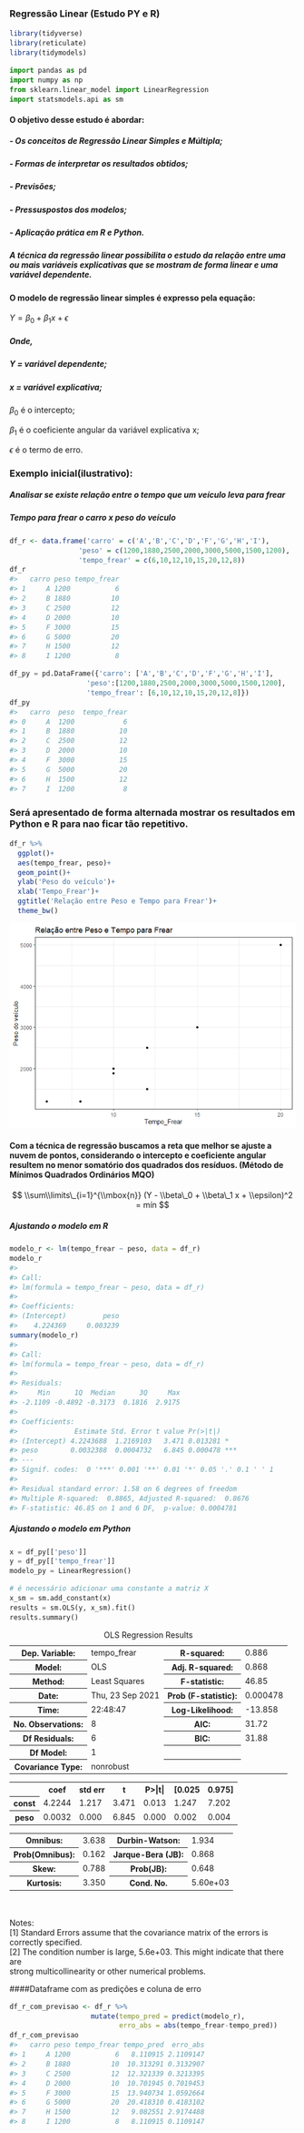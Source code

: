 
<!-- README.md is generated from README.Rmd. Please edit that file -->

### Regressão Linear (Estudo PY e R)

<!-- badges: start -->
<!-- badges: end -->

``` r
library(tidyverse)
library(reticulate)
library(tidymodels)
```

``` python
import pandas as pd
import numpy as np
from sklearn.linear_model import LinearRegression
import statsmodels.api as sm
```

#### **O objetivo desse estudo é abordar:**

##### - Os conceitos de Regressão Linear **Simples e Múltipla**;

##### - Formas de **interpretar** os resultados obtidos;

##### **- Previsões**;

##### - **Pressuspostos** dos modelos;

##### - Aplicação prática em **R e Python**.

##### A técnica da regressão linear possibilita o estudo da relação entre uma ou mais variáveis explicativas que se mostram de forma **linear** e uma variável dependente.

#### O modelo de regressão linear simples é expresso pela **equação**:

*Y* = *β*<sub>0</sub> + *β*<sub>1</sub>*x* + *ϵ*

##### Onde,

##### Y = variável dependente;

##### x = variável explicativa;

*β*<sub>0</sub> é o intercepto;

*β*<sub>1</sub> é o coeficiente angular da variável explicativa x;

*ϵ* é o termo de erro.

### Exemplo inicial(ilustrativo):

##### Analisar se existe relação entre o tempo que um veículo leva para frear

##### Tempo para frear o carro x peso do veículo

``` r
df_r <- data.frame('carro' = c('A','B','C','D','F','G','H','I'),
                 'peso' = c(1200,1880,2500,2000,3000,5000,1500,1200),
                 'tempo_frear' = c(6,10,12,10,15,20,12,8))
df_r
#>   carro peso tempo_frear
#> 1     A 1200           6
#> 2     B 1880          10
#> 3     C 2500          12
#> 4     D 2000          10
#> 5     F 3000          15
#> 6     G 5000          20
#> 7     H 1500          12
#> 8     I 1200           8
```

``` python
df_py = pd.DataFrame({'carro': ['A','B','C','D','F','G','H','I'],
                   'peso':[1200,1880,2500,2000,3000,5000,1500,1200],
                   'tempo_frear': [6,10,12,10,15,20,12,8]})
df_py
#>   carro  peso  tempo_frear
#> 0     A  1200            6
#> 1     B  1880           10
#> 2     C  2500           12
#> 3     D  2000           10
#> 4     F  3000           15
#> 5     G  5000           20
#> 6     H  1500           12
#> 7     I  1200            8
```

### Será apresentado de forma alternada mostrar os resultados em Python e R para nao ficar tão repetitivo.

``` r
df_r %>% 
  ggplot()+
  aes(tempo_frear, peso)+
  geom_point()+
  ylab('Peso do veículo')+
  xlab('Tempo_Frear')+
  ggtitle('Relação entre Peso e Tempo para Frear')+
  theme_bw()
```

![](README_files/figure-gfm/unnamed-chunk-6-1.png)<!-- -->

#### Com a técnica de regressão buscamos a reta que melhor se ajuste a nuvem de pontos, considerando o intercepto e coeficiente angular resultem no menor somatório dos quadrados dos resíduos. (Método de Mínimos Quadrados Ordinários MQO)

$$
\\sum\\limits\_{i=1}^{\\mbox{n}} (Y - \\beta\_0 + \\beta\_1 x + \\epsilon)^2 = mín
$$

##### Ajustando o modelo em R

``` r
modelo_r <- lm(tempo_frear ~ peso, data = df_r)
modelo_r
#> 
#> Call:
#> lm(formula = tempo_frear ~ peso, data = df_r)
#> 
#> Coefficients:
#> (Intercept)         peso  
#>    4.224369     0.003239
summary(modelo_r)
#> 
#> Call:
#> lm(formula = tempo_frear ~ peso, data = df_r)
#> 
#> Residuals:
#>     Min      1Q  Median      3Q     Max 
#> -2.1109 -0.4892 -0.3173  0.1816  2.9175 
#> 
#> Coefficients:
#>              Estimate Std. Error t value Pr(>|t|)    
#> (Intercept) 4.2243688  1.2169103   3.471 0.013281 *  
#> peso        0.0032388  0.0004732   6.845 0.000478 ***
#> ---
#> Signif. codes:  0 '***' 0.001 '**' 0.01 '*' 0.05 '.' 0.1 ' ' 1
#> 
#> Residual standard error: 1.58 on 6 degrees of freedom
#> Multiple R-squared:  0.8865, Adjusted R-squared:  0.8676 
#> F-statistic: 46.85 on 1 and 6 DF,  p-value: 0.0004781
```

##### Ajustando o modelo em Python

``` python
x = df_py[['peso']]
y = df_py[['tempo_frear']]
modelo_py = LinearRegression()
```

``` python
# é necessário adicionar uma constante a matriz X
x_sm = sm.add_constant(x)
results = sm.OLS(y, x_sm).fit()
results.summary()
```

<table class="simpletable">
<caption>OLS Regression Results</caption>
<tr>
  <th>Dep. Variable:</th>       <td>tempo_frear</td>   <th>  R-squared:         </th> <td>   0.886</td>
</tr>
<tr>
  <th>Model:</th>                   <td>OLS</td>       <th>  Adj. R-squared:    </th> <td>   0.868</td>
</tr>
<tr>
  <th>Method:</th>             <td>Least Squares</td>  <th>  F-statistic:       </th> <td>   46.85</td>
</tr>
<tr>
  <th>Date:</th>             <td>Thu, 23 Sep 2021</td> <th>  Prob (F-statistic):</th> <td>0.000478</td>
</tr>
<tr>
  <th>Time:</th>                 <td>22:48:47</td>     <th>  Log-Likelihood:    </th> <td> -13.858</td>
</tr>
<tr>
  <th>No. Observations:</th>      <td>     8</td>      <th>  AIC:               </th> <td>   31.72</td>
</tr>
<tr>
  <th>Df Residuals:</th>          <td>     6</td>      <th>  BIC:               </th> <td>   31.88</td>
</tr>
<tr>
  <th>Df Model:</th>              <td>     1</td>      <th>                     </th>     <td> </td>   
</tr>
<tr>
  <th>Covariance Type:</th>      <td>nonrobust</td>    <th>                     </th>     <td> </td>   
</tr>
</table>
<table class="simpletable">
<tr>
    <td></td>       <th>coef</th>     <th>std err</th>      <th>t</th>      <th>P>|t|</th>  <th>[0.025</th>    <th>0.975]</th>  
</tr>
<tr>
  <th>const</th> <td>    4.2244</td> <td>    1.217</td> <td>    3.471</td> <td> 0.013</td> <td>    1.247</td> <td>    7.202</td>
</tr>
<tr>
  <th>peso</th>  <td>    0.0032</td> <td>    0.000</td> <td>    6.845</td> <td> 0.000</td> <td>    0.002</td> <td>    0.004</td>
</tr>
</table>
<table class="simpletable">
<tr>
  <th>Omnibus:</th>       <td> 3.638</td> <th>  Durbin-Watson:     </th> <td>   1.934</td>
</tr>
<tr>
  <th>Prob(Omnibus):</th> <td> 0.162</td> <th>  Jarque-Bera (JB):  </th> <td>   0.868</td>
</tr>
<tr>
  <th>Skew:</th>          <td> 0.788</td> <th>  Prob(JB):          </th> <td>   0.648</td>
</tr>
<tr>
  <th>Kurtosis:</th>      <td> 3.350</td> <th>  Cond. No.          </th> <td>5.60e+03</td>
</tr>
</table><br/><br/>Notes:<br/>[1] Standard Errors assume that the covariance matrix of the errors is correctly specified.<br/>[2] The condition number is large, 5.6e+03. This might indicate that there are<br/>strong multicollinearity or other numerical problems.

\#\#\#\#Dataframe com as predições e coluna de erro

``` r
df_r_com_previsao <- df_r %>% 
                    mutate(tempo_pred = predict(modelo_r),
                           erro_abs = abs(tempo_frear-tempo_pred))
df_r_com_previsao
#>   carro peso tempo_frear tempo_pred  erro_abs
#> 1     A 1200           6   8.110915 2.1109147
#> 2     B 1880          10  10.313291 0.3132907
#> 3     C 2500          12  12.321339 0.3213395
#> 4     D 2000          10  10.701945 0.7019453
#> 5     F 3000          15  13.940734 1.0592664
#> 6     G 5000          20  20.418310 0.4183102
#> 7     H 1500          12   9.082551 2.9174488
#> 8     I 1200           8   8.110915 0.1109147
```
